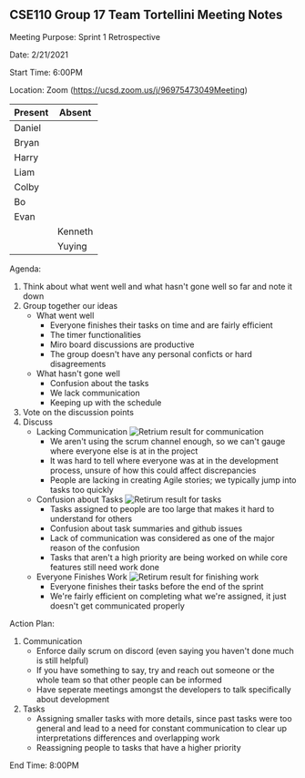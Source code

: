 ## CSE110 Group 17 Team Tortellini Meeting Notes

Meeting Purpose: Sprint 1 Retrospective

Date: 2/21/2021

Start Time: 6:00PM

Location: Zoom (https://ucsd.zoom.us/j/96975473049Meeting)

|  Present |  Absent  |
| -------- | -------- |
|  Daniel  |          |
|  Bryan   |          |         
|  Harry   |          |         
|  Liam    |          |         
|  Colby   |          |         
|  Bo      |          |         
|  Evan    |          |         
|          |  Kenneth |         
|          |  Yuying  |         

Agenda:
1. Think about what went well and what hasn't gone well so far and note it down
2. Group together our ideas
   *  What went well
      *  Everyone finishes their tasks on time and are fairly efficient
      *  The timer functionalities
      *  Miro board discussions are productive
      *  The group doesn't have any personal conficts or hard disagreements
   *  What hasn't gone well
      *  Confusion about the tasks
      *  We lack communication
      *  Keeping up with the schedule
3. Vote on the discussion points 
4. Discuss
   * Lacking Communication
      ![Retrium result for communication](https://cdn.discordapp.com/attachments/801928847279783946/813975342514962452/sprint1retrospective.PNG)
     * We aren't using the scrum channel enough, so we can't gauge where everyone else is at in the project
     * It was hard to tell where everyone was at in the development process, unsure of how this could affect discrepancies
     * People are lacking in creating Agile stories; we typically jump into tasks too quickly
   * Confusion about Tasks
      ![Retirum result for tasks](https://cdn.discordapp.com/attachments/801928847279783946/813975780051648552/sprint1retrospective2.PNG)
     * Tasks assigned to people are too large that makes it hard to understand for others
     * Confusion about task summaries and github issues
     * Lack of communication was considered as one of the major reason of the confusion
     * Tasks that aren't a high priority are being worked on while core features still need work done
   * Everyone Finishes Work
      ![Retirum result for finishing work](https://cdn.discordapp.com/attachments/801928847279783946/813975782899580978/sprint1retrospective3.PNG)
     * Everyone finishes their tasks before the end of the sprint
     * We're fairly efficient on completing what we're assigned, it just doesn't get communicated properly

Action Plan:
1. Communication
   * Enforce daily scrum on discord (even saying you haven't done much is still helpful)
   * If you have something to say, try and reach out someone or the whole team so that other people can be informed 
   * Have seperate meetings amongst the developers to talk specifically about development
2. Tasks
   * Assigning smaller tasks with more details, since past tasks were too general and lead to a need for constant communication to clear up interpretations differences and overlapping work
   * Reassigning people to tasks that have a higher priority 
  
End Time: 8:00PM
